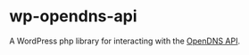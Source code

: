 # wp-opendns-api
A WordPress php library for interacting with the [OpenDNS API](https://docs.opendns.com/developer).
